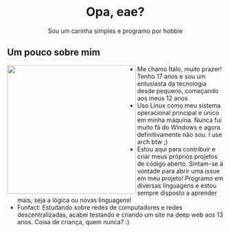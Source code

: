 <div align="center">

# Opa, eae?

Sou um carinha simples e programo por hobbie

</div>

## Um pouco sobre mim

<img src="https://i.ibb.co/MZzcLSt/bongo-pixel-cat.gif" style="width:300px;" align="left">

- Me chamo Ítalo, muito prazer! Tenho 17 anos e sou um entusiasta da tecnologia desde pequeno, começando aos meus 12 anos
- Uso Linux como meu sistema operacional principal e único em minha máquina. Nunca fui muito fã do Windows e agora definitivamente não sou. I use arch btw ;)
- Estou aqui para contribuir e criar meus próprios projetos de código aberto. Sintam-se à vontade para abrir uma issue em meu projeto!
Programo em diversas linguagens e estou sempre disposto a aprender mais, seja a lógica ou novas linguagens!
- Funfact: Estudando sobre redes de computadores e redes descentralizadas, acabei testando e criando um site na deep web aos 13 anos. Coisa de criança, quem nunca? :)
